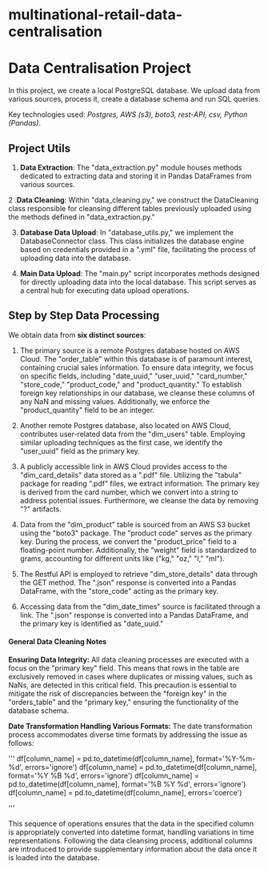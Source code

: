 # multinational-retail-data-centralisation

# Data Centralisation Project

In this project, we create a local PostgreSQL database. We upload data from various sources, process it, create a database schema and run SQL queries. 

Key technologies used: *Postgres, AWS (s3), boto3, rest-API, csv, Python (Pandas)*. 

## Project Utils

1. **Data Extraction**: The "data_extraction.py" module houses methods dedicated to extracting data and storing it in Pandas DataFrames from various sources.

2 .**Data Cleaning**: Within "data_cleaning.py," we construct the DataCleaning class responsible for cleansing different tables previously uploaded using the methods defined in "data_extraction.py."

3. **Database Data Upload**: In "database_utils.py," we implement the DatabaseConnector class. This class initializes the database engine based on credentials provided in a ".yml" file, facilitating the process of uploading data into the database.

4. **Main Data Upload**: The "main.py" script incorporates methods designed for directly uploading data into the local database. This script serves as a central hub for executing data upload operations.

## Step by Step Data Processing

We obtain data from **six distinct sources**:

1. The primary source is a remote Postgres database hosted on AWS Cloud. The "order_table" within this database is of paramount interest, containing crucial sales information. To ensure data integrity, we focus on specific fields, including "date_uuid," "user_uuid," "card_number," "store_code," "product_code," and "product_quantity." To establish foreign key relationships in our database, we cleanse these columns of any NaN and missing values. Additionally, we enforce the "product_quantity" field to be an integer.

2. Another remote Postgres database, also located on AWS Cloud, contributes user-related data from the "dim_users" table. Employing similar uploading techniques as the first case, we identify the "user_uuid" field as the primary key.

3. A publicly accessible link in AWS Cloud provides access to the "dim_card_details" data stored as a ".pdf" file. Utilizing the "tabula" package for reading ".pdf" files, we extract information. The primary key is derived from the card number, which we convert into a string to address potential issues. Furthermore, we cleanse the data by removing "?" artifacts.

4. Data from the "dim_product" table is sourced from an AWS S3 bucket using the "boto3" package. The "product code" serves as the primary key. During the process, we convert the "product_price" field to a floating-point number. Additionally, the "weight" field is standardized to grams, accounting for different units like ("kg," "oz," "l," "ml").

5. The Restful API is employed to retrieve "dim_store_details" data through the GET method. The ".json" response is converted into a Pandas DataFrame, with the "store_code" acting as the primary key.

6. Accessing data from the "dim_date_times" source is facilitated through a link. The ".json" response is converted into a Pandas DataFrame, and the primary key is identified as "date_uuid."

#### General Data Cleaning Notes


**Ensuring Data Integrity:**
All data cleaning processes are executed with a focus on the "primary key" field. This means that rows in the table are exclusively removed in cases where duplicates or missing values, such as NaNs, are detected in this critical field. This precaution is essential to mitigate the risk of discrepancies between the "foreign key" in the "orders_table" and the "primary key," ensuring the functionality of the database schema.

**Date Transformation Handling Various Formats:**
The date transformation process accommodates diverse time formats by addressing the issue as follows:


'''
df[column_name] = pd.to_datetime(df[column_name], format='%Y-%m-%d', errors='ignore')
df[column_name] = pd.to_datetime(df[column_name], format='%Y %B %d', errors='ignore')
df[column_name] = pd.to_datetime(df[column_name], format='%B %Y %d', errors='ignore')
df[column_name] = pd.to_datetime(df[column_name], errors='coerce')

'''

This sequence of operations ensures that the data in the specified column is appropriately converted into datetime format, handling variations in time representations. Following the data cleansing process, additional columns are introduced to provide supplementary information about the data once it is loaded into the database.

